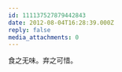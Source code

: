 ```yaml
---
id: 111137527879442843
date: 2012-08-04T16:28:39.000Z
reply: false
media_attachments: 0
---
```


食之无味。弃之可惜。

